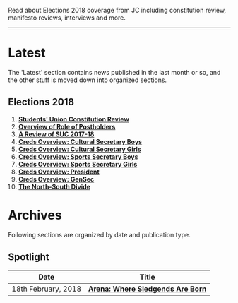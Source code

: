 <!-- TITLE: News -->
<!-- SUBTITLE: Campus news and articles, published by the Journal Club and affiliates -->

Read about Elections 2018 coverage from JC including constitution review, manifesto reviews, interviews and more.

---

# Latest
The 'Latest' section contains news published in the last month or so, and the other stuff is moved down into organized sections.

## Elections 2018

1. **[Students' Union Constitution Review](/news/constitution-review)**
2. **[Overview of Role of Postholders](/news/post-holders)**
3. **[A Review of SUC 2017-18](/news/suc-2017-18)**
4. **[Creds Overview: Cultural Secretary Boys](/news/cult-sec-boys-creds)**
5. **[Creds Overview: Cultural Secretary Girls](/news/cult-sec-girls-creds)**
6. **[Creds Overview: Sports Secretary Boys](/news/sports-sec-boys-creds)**
7. **[Creds Overview: Sports Secretary Girls](/news/sports-sec-girls-creds)**
8. **[Creds Overview: President](/news/president-creds)**
9. **[Creds Overview: GenSec](/news/gensec-creds)**
10. **[The North-South Divide](/news/north-south-divide)**

# Archives
Following sections are organized by date and publication type.

## Spotlight


| Date | Title |
| --- | --- |
| 18th February, 2018 | **[Arena: Where Sledgends Are Born](/spotlight/arena-where-sledgends-are-born)** |

